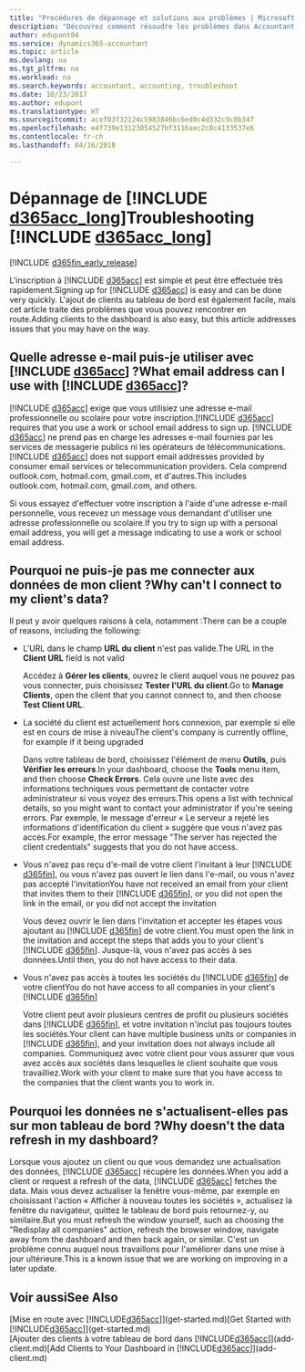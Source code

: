 ```yaml
---
title: "Procédures de dépannage et solutions aux problèmes | Microsoft Docs"
description: "Découvrez comment résoudre les problèmes dans Accountant Hub pour Dynamics 365."
author: edupont04
ms.service: dynamics365-accountant
ms.topic: article
ms.devlang: na
ms.tgt_pltfrm: na
ms.workload: na
ms.search.keywords: accountant, accounting, troubleshoot
ms.date: 10/23/2017
ms.author: edupont
ms.translationtype: HT
ms.sourcegitcommit: acef03f32124c5983846bc6ed0c4d332c9c8b347
ms.openlocfilehash: e4f739e13123054527bf3116aec2c8c4133537e6
ms.contentlocale: fr-ch
ms.lasthandoff: 04/16/2018

---
```

# <a name="troubleshooting-include-d365acclongincludesd365acclongmdmd"></a><span data-ttu-id="0af1d-103">Dépannage de [!INCLUDE [d365acc_long](includes/d365acc_long_md.md)]</span><span class="sxs-lookup"><span data-stu-id="0af1d-103">Troubleshooting [!INCLUDE [d365acc_long](includes/d365acc_long_md.md)]</span></span>
[!INCLUDE [d365fin_early_release](includes/d365fin_early_release.md.md)]

<span data-ttu-id="0af1d-104">L'inscription à [!INCLUDE [d365acc](includes/d365acc_md.md)] est simple et peut être effectuée très rapidement.</span><span class="sxs-lookup"><span data-stu-id="0af1d-104">Signing up for [!INCLUDE [d365acc](includes/d365acc_md.md)] is easy and can be done very quickly.</span></span> <span data-ttu-id="0af1d-105">L'ajout de clients au tableau de bord est également facile, mais cet article traite des problèmes que vous pouvez rencontrer en route.</span><span class="sxs-lookup"><span data-stu-id="0af1d-105">Adding clients to the dashboard is also easy, but this article addresses issues that you may have on the way.</span></span>

## <a name="what-email-address-can-i-use-with-include-d365accincludesd365accmdmd"></a><span data-ttu-id="0af1d-106">Quelle adresse e-mail puis-je utiliser avec [!INCLUDE [d365acc](includes/d365acc_md.md)] ?</span><span class="sxs-lookup"><span data-stu-id="0af1d-106">What email address can I use with [!INCLUDE [d365acc](includes/d365acc_md.md)]?</span></span>
<span data-ttu-id="0af1d-107">[!INCLUDE [d365acc](includes/d365acc_md.md)] exige que vous utilisiez une adresse e-mail professionnelle ou scolaire pour votre inscription.</span><span class="sxs-lookup"><span data-stu-id="0af1d-107">[!INCLUDE [d365acc](includes/d365acc_md.md)] requires that you use a work or school email address to sign up.</span></span> <span data-ttu-id="0af1d-108">[!INCLUDE [d365acc](includes/d365acc_md.md)] ne prend pas en charge les adresses e-mail fournies par les services de messagerie publics ni les opérateurs de télécommunications.</span><span class="sxs-lookup"><span data-stu-id="0af1d-108">[!INCLUDE [d365acc](includes/d365acc_md.md)] does not support email addresses provided by consumer email services or telecommunication providers.</span></span> <span data-ttu-id="0af1d-109">Cela comprend outlook.com, hotmail.com, gmail.com, et d'autres.</span><span class="sxs-lookup"><span data-stu-id="0af1d-109">This includes outlook.com, hotmail.com, gmail.com, and others.</span></span>  

<span data-ttu-id="0af1d-110">Si vous essayez d'effectuer votre inscription à l'aide d'une adresse e-mail personnelle, vous recevez un message vous demandant d'utiliser une adresse professionnelle ou scolaire.</span><span class="sxs-lookup"><span data-stu-id="0af1d-110">If you try to sign up with a personal email address, you will get a message indicating to use a work or school email address.</span></span>  

## <a name="why-cant-i-connect-to-my-clients-data"></a><span data-ttu-id="0af1d-111">Pourquoi ne puis-je pas me connecter aux données de mon client ?</span><span class="sxs-lookup"><span data-stu-id="0af1d-111">Why can't I connect to my client's data?</span></span>
<span data-ttu-id="0af1d-112">Il peut y avoir quelques raisons à cela, notamment :</span><span class="sxs-lookup"><span data-stu-id="0af1d-112">There can be a couple of reasons, including the following:</span></span>

- <span data-ttu-id="0af1d-113">L'URL dans le champ **URL du client** n'est pas valide.</span><span class="sxs-lookup"><span data-stu-id="0af1d-113">The URL in the **Client URL** field is not valid</span></span>  

  <span data-ttu-id="0af1d-114">Accédez à **Gérer les clients**, ouvrez le client auquel vous ne pouvez pas vous connecter, puis choisissez **Tester l'URL du client**.</span><span class="sxs-lookup"><span data-stu-id="0af1d-114">Go to **Manage Clients**, open the client that you cannot connect to, and then choose **Test Client URL**.</span></span>  
- <span data-ttu-id="0af1d-115">La société du client est actuellement hors connexion, par exemple si elle est en cours de mise à niveau</span><span class="sxs-lookup"><span data-stu-id="0af1d-115">The client's company is currently offline, for example if it being upgraded</span></span>

  <span data-ttu-id="0af1d-116">Dans votre tableau de bord, choisissez l'élément de menu **Outils**, puis **Vérifier les erreurs**.</span><span class="sxs-lookup"><span data-stu-id="0af1d-116">In your dashboard, choose the **Tools** menu item, and then choose **Check Errors**.</span></span> <span data-ttu-id="0af1d-117">Cela ouvre une liste avec des informations techniques vous permettant de contacter votre administrateur si vous voyez des erreurs.</span><span class="sxs-lookup"><span data-stu-id="0af1d-117">This opens a list with technical details, so you might want to contact your administrator if you're seeing errors.</span></span> <span data-ttu-id="0af1d-118">Par exemple, le message d'erreur « Le serveur a rejeté les informations d'identification du client » suggère que vous n'avez pas accès.</span><span class="sxs-lookup"><span data-stu-id="0af1d-118">For example, the error message "The server has rejected the client credentials" suggests that you do not have access.</span></span>  
- <span data-ttu-id="0af1d-119">Vous n'avez pas reçu d'e-mail de votre client l'invitant à leur [!INCLUDE [d365fin](includes/d365fin_md.md)], ou vous n'avez pas ouvert le lien dans l'e-mail, ou vous n'avez pas accepté l'invitation</span><span class="sxs-lookup"><span data-stu-id="0af1d-119">You have not received an email from your client that invites them to their [!INCLUDE [d365fin](includes/d365fin_md.md)], or you did not open the link in the email, or you did not accept the invitation</span></span>

  <span data-ttu-id="0af1d-120">Vous devez ouvrir le lien dans l'invitation et accepter les étapes vous ajoutant au [!INCLUDE [d365fin](includes/d365fin_md.md)] de votre client.</span><span class="sxs-lookup"><span data-stu-id="0af1d-120">You must open the link in the invitation and accept the steps that adds you to your client's [!INCLUDE [d365fin](includes/d365fin_md.md)].</span></span> <span data-ttu-id="0af1d-121">Jusque-là, vous n'avez pas accès à ses données.</span><span class="sxs-lookup"><span data-stu-id="0af1d-121">Until then, you do not have access to their data.</span></span>  
- <span data-ttu-id="0af1d-122">Vous n'avez pas accès à toutes les sociétés du [!INCLUDE [d365fin](includes/d365fin_md.md)] de votre client</span><span class="sxs-lookup"><span data-stu-id="0af1d-122">You do not have access to all companies in your client's [!INCLUDE [d365fin](includes/d365fin_md.md)]</span></span>

  <span data-ttu-id="0af1d-123">Votre client peut avoir plusieurs centres de profit ou plusieurs sociétés dans [!INCLUDE [d365fin](includes/d365fin_md.md)], et votre invitation n'inclut pas toujours toutes les sociétés.</span><span class="sxs-lookup"><span data-stu-id="0af1d-123">Your client can have multiple business units or companies in [!INCLUDE [d365fin](includes/d365fin_md.md)], and your invitation does not always include all companies.</span></span> <span data-ttu-id="0af1d-124">Communiquez avec votre client pour vous assurer que vous avez accès aux sociétés dans lesquelles le client souhaite que vous travailliez.</span><span class="sxs-lookup"><span data-stu-id="0af1d-124">Work with your client to make sure that you have access to the companies that the client wants you to work in.</span></span>  

## <a name="why-doesnt-the-data-refresh-in-my-dashboard"></a><span data-ttu-id="0af1d-125">Pourquoi les données ne s'actualisent-elles pas sur mon tableau de bord ?</span><span class="sxs-lookup"><span data-stu-id="0af1d-125">Why doesn't the data refresh in my dashboard?</span></span>
<span data-ttu-id="0af1d-126">Lorsque vous ajoutez un client ou que vous demandez une actualisation des données, [!INCLUDE [d365acc](includes/d365acc_md.md)] récupère les données.</span><span class="sxs-lookup"><span data-stu-id="0af1d-126">When you add a client or request a refresh of the data, [!INCLUDE [d365acc](includes/d365acc_md.md)] fetches the data.</span></span> <span data-ttu-id="0af1d-127">Mais vous devez actualiser la fenêtre vous-même, par exemple en choisissant l'action « Afficher à nouveau toutes les sociétés », actualisez la fenêtre du navigateur, quittez le tableau de bord puis retournez-y, ou similaire.</span><span class="sxs-lookup"><span data-stu-id="0af1d-127">But you must refresh the window yourself, such as choosing the "Redisplay all companies" action, refresh the browser window, navigate away from the dashboard and then back again, or similar.</span></span> <span data-ttu-id="0af1d-128">C'est un problème connu auquel nous travaillons pour l'améliorer dans une mise à jour ultérieure.</span><span class="sxs-lookup"><span data-stu-id="0af1d-128">This is a known issue that we are working on improving in a later update.</span></span>  

## <a name="see-also"></a><span data-ttu-id="0af1d-129">Voir aussi</span><span class="sxs-lookup"><span data-stu-id="0af1d-129">See Also</span></span>
<span data-ttu-id="0af1d-130">[Mise en route avec [!INCLUDE[d365acc](includes/d365acc_md.md)]](get-started.md)</span><span class="sxs-lookup"><span data-stu-id="0af1d-130">[Get Started with [!INCLUDE[d365acc](includes/d365acc_md.md)]](get-started.md)</span></span>  
<span data-ttu-id="0af1d-131">[Ajouter des clients à votre tableau de bord dans [!INCLUDE[d365acc](includes/d365acc_md.md)]](add-client.md)</span><span class="sxs-lookup"><span data-stu-id="0af1d-131">[Add Clients to Your Dashboard in [!INCLUDE[d365acc](includes/d365acc_md.md)]](add-client.md)</span></span>  

